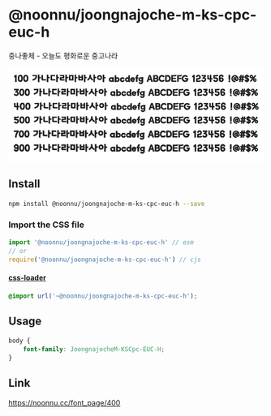 # @noonnu/joongnajoche-m-ks-cpc-euc-h

중나좋체 - 오늘도 평화로운 중고나라

![example](./example.png)

## Install

```bash
npm install @noonnu/joongnajoche-m-ks-cpc-euc-h --save
```

### Import the CSS file

```js
import '@noonnu/joongnajoche-m-ks-cpc-euc-h' // esm
// or
require('@noonnu/joongnajoche-m-ks-cpc-euc-h') // cjs
```

#### [css-loader](https://github.com/webpack-contrib/css-loader)

```css
@import url('~@noonnu/joongnajoche-m-ks-cpc-euc-h');
```

## Usage

```css
body {
    font-family: JoongnajocheM-KSCpc-EUC-H;
}
```

## Link

https://noonnu.cc/font_page/400
